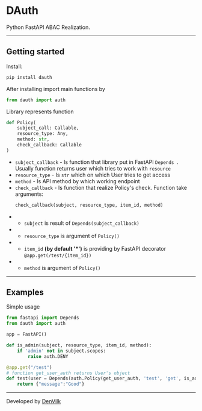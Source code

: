 # DAuth 

Python FastAPI ABAC Realization.

---
## Getting started
Install:

```bash
pip install dauth
```

After installing import main functions by 
```python
from dauth import auth
```

Library represents function 
```python
def Policy(
    subject_call: Callable, 
    resource_type: Any, 
    method: str, 
    check_callback: Callable
)
```

- `subject_callback` - Is function that library put in FastAPI `Depends `. Usually function returns user which tries to work with `resource`
- `resource_type` - Is `str` which on which User tries to get access
- `method` - Is API method by which working endpoint
- `check_callback` - Is function that realize Policy's check. Function take arguments:
    ```python
    check_callback(subject, resource_type, item_id, method)
    ```
- - `subject` is result of `Depends(subject_callback)`
- - `resource_type` is argument of `Policy()`
- - `item_id` __(by default '*')__ is providing by FastAPI decorator `@app.get(/test/{item_id})`
- - `method` is argument of `Policy()`

---
## Examples
Simple usage
```python
from fastapi import Depends
from dauth import auth

app = FastAPI()

def is_admin(subject, resource_type, item_id, method):
    if 'admin' not in subject.scopes:
        raise auth.DENY

@app.get("/test")
# function get_user_auth returns User's object
def test(user = Depends(auth.Policy(get_user_auth, 'test', 'get', is_admin))):
    return {"message":"Good"}
```

---
Developed by [DenVilk](https://github.com/denvilk)